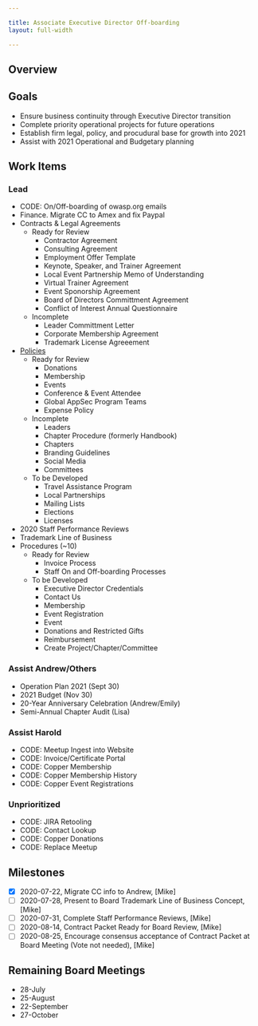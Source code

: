 ```yaml
---

title: Associate Executive Director Off-boarding
layout: full-width

---
```


## Overview

## Goals 
* Ensure business continuity through Executive Director transition
* Complete priority operational projects for future operations
* Establish firm legal, policy, and procudural base for growth into 2021
* Assist with 2021 Operational and Budgetary planning

## Work Items

### Lead
- CODE: On/Off-boarding of owasp.org emails
- Finance. Migrate CC to Amex and fix Paypal
- Contracts & Legal Agreements
  - Ready for Review
    - Contractor Agreement
    - Consulting Agreement
    - Employment Offer Template
    - Keynote, Speaker, and Trainer Agreement
    - Local Event Partnership Memo of Understanding
    - Virtual Trainer Agreement
    - Event Sponorship Agreement
    - Board of Directors Committment Agreement
    - Conflict of Interest Annual Questionnaire
  - Incomplete
    - Leader Committment Letter
    - Corporate Membership Agreement
    - Trademark License Agreeement
- [Policies](202010-policy-review)
  - Ready for Review
    - Donations
    - Membership
    - Events
    - Conference & Event Attendee
    - Global AppSec Program Teams
    - Expense Policy
  - Incomplete
    - Leaders
    - Chapter Procedure (formerly Handbook)
    - Chapters
    - Branding Guidelines
    - Social Media
    - Committees
  - To be Developed
    - Travel Assistance Program
    - Local Partnerships
    - Mailing Lists
    - Elections
    - Licenses
- 2020 Staff Performance Reviews
- Trademark Line of Business
- Procedures (~10)
  - Ready for Review
    - Invoice Process
    - Staff On and Off-boarding Processes
  - To be Developed
    - Executive Director Credentials
    - Contact Us
    - Membership
    - Event Registration
    - Event
    - Donations and Restricted Gifts
    - Reimbursement
    - Create Project/Chapter/Committee

### Assist Andrew/Others
- Operation Plan 2021 (Sept 30)
- 2021 Budget (Nov 30)
- 20-Year Anniversary Celebration (Andrew/Emily)
- Semi-Annual Chapter Audit (Lisa)

### Assist Harold
- CODE: Meetup Ingest into Website
- CODE: Invoice/Certificate Portal
- CODE: Copper Membership
- CODE: Copper Membership History
- CODE: Copper Event Registrations

### Unprioritized
- CODE: JIRA Retooling
- CODE: Contact Lookup
- CODE: Copper Donations
- CODE: Replace Meetup

## Milestones

- [x] 2020-07-22, Migrate CC info to Andrew, [Mike]
- [ ] 2020-07-28, Present to Board Trademark Line of Business Concept, [Mike]
- [ ] 2020-07-31, Complete Staff Performance Reviews, [Mike]
- [ ] 2020-08-14, Contract Packet Ready for Board Review, [Mike]
- [ ] 2020-08-25, Encourage consensus acceptance of Contract Packet at Board Meeting (Vote not needed), [Mike]

## Remaining Board Meetings
- 28-July
- 25-August
- 22-September
- 27-October


